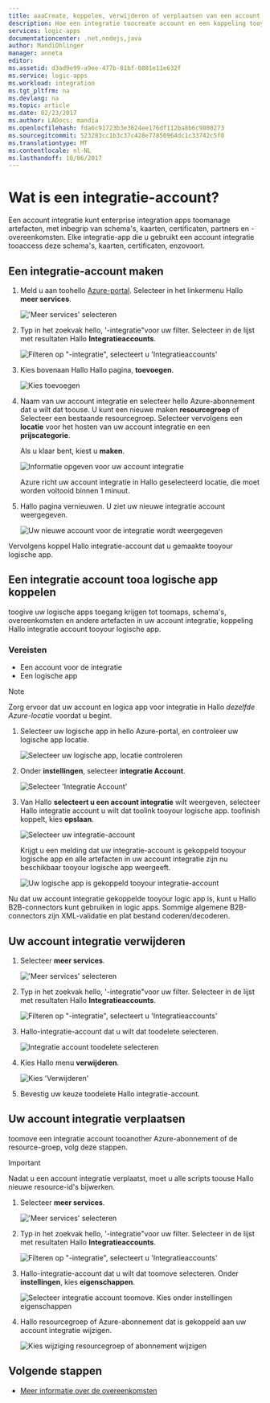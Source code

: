 ```yaml
---
title: aaaCreate, koppelen, verwijderen of verplaatsen van een account integratie in Azure logic apps | Microsoft Docs
description: Hoe een integratie toocreate account en een koppeling tooyour logic apps
services: logic-apps
documentationcenter: .net,nodejs,java
author: MandiOhlinger
manager: anneta
editor: 
ms.assetid: d3ad9e99-a9ee-477b-81bf-0881e11e632f
ms.service: logic-apps
ms.workload: integration
ms.tgt_pltfrm: na
ms.devlang: na
ms.topic: article
ms.date: 02/23/2017
ms.author: LADocs; mandia
ms.openlocfilehash: fda6c91723b3e3624ee176df112ba8b6c9800273
ms.sourcegitcommit: 523283cc1b3c37c428e77850964dc1c33742c5f0
ms.translationtype: MT
ms.contentlocale: nl-NL
ms.lasthandoff: 10/06/2017
---
```

# <a name="what-is-an-integration-account"></a>Wat is een integratie-account?

Een account integratie kunt enterprise integration apps toomanage artefacten, met inbegrip van schema's, kaarten, certificaten, partners en -overeenkomsten. Elke integratie-app die u gebruikt een account integratie tooaccess deze schema's, kaarten, certificaten, enzovoort.

## <a name="create-an-integration-account"></a>Een integratie-account maken

1.  Meld u aan toohello [Azure-portal](http://portal.azure.com "Azure-portal"). Selecteer in het linkermenu Hallo **meer services**.

    !['Meer services' selecteren](./media/logic-apps-enterprise-integration-accounts/account-1.png)

2. Typ in het zoekvak hello, '-integratie"voor uw filter. Selecteer in de lijst met resultaten Hallo **Integratieaccounts**.

    ![Filteren op "-integratie", selecteert u 'Integratieaccounts'](./media/logic-apps-enterprise-integration-accounts/account-2.png)  

3. Kies bovenaan Hallo Hallo pagina, **toevoegen**.

    ![Kies toevoegen](./media/logic-apps-enterprise-integration-accounts/account-3.png)

4. Naam van uw account integratie en selecteer hello Azure-abonnement dat u wilt dat toouse. U kunt een nieuwe maken **resourcegroep** of Selecteer een bestaande resourcegroep. Selecteer vervolgens een **locatie** voor het hosten van uw account integratie en een **prijscategorie**. 

    Als u klaar bent, kiest u **maken**.

    ![Informatie opgeven voor uw account integratie](./media/logic-apps-enterprise-integration-accounts/account-4.png)

    Azure richt uw account integratie in Hallo geselecteerd locatie, die moet worden voltooid binnen 1 minuut.

5. Hallo pagina vernieuwen. U ziet uw nieuwe integratie account weergegeven.

    ![Uw nieuwe account voor de integratie wordt weergegeven](./media/logic-apps-enterprise-integration-accounts/account-5.png) 

Vervolgens koppel Hallo integratie-account dat u gemaakte tooyour logische app. 

## <a name="link-an-integration-account-tooa-logic-app"></a>Een integratie account tooa logische app koppelen

toogive uw logische apps toegang krijgen tot toomaps, schema's, overeenkomsten en andere artefacten in uw account integratie, koppeling Hallo integratie account tooyour logische app.

### <a name="prerequisites"></a>Vereisten

* Een account voor de integratie
* Een logische app

> [!NOTE] 
> Zorg ervoor dat uw account en logica app voor integratie in Hallo *dezelfde Azure-locatie* voordat u begint.


1. Selecteer uw logische app in hello Azure-portal, en controleer uw logische app locatie.

    ![Selecteer uw logische app, locatie controleren](./media/logic-apps-enterprise-integration-accounts/linkaccount-1.png)

2. Onder **instellingen**, selecteer **integratie Account**.

    ![Selecteer 'Integratie Account'](./media/logic-apps-enterprise-integration-accounts/linkaccount-2.png)

3. Van Hallo **selecteert u een account integratie** wilt weergeven, selecteer Hallo integratie account u wilt dat toolink tooyour logische app. toofinish koppelt, kies **opslaan**.

    ![Selecteer uw integratie-account](./media/logic-apps-enterprise-integration-accounts/linkaccount-3.png)

    Krijgt u een melding dat uw integratie-account is gekoppeld tooyour logische app en alle artefacten in uw account integratie zijn nu beschikbaar tooyour logische app weergeeft.

    ![Uw logische app is gekoppeld tooyour integratie-account](./media/logic-apps-enterprise-integration-accounts/linkaccount-5.png)

Nu dat uw account integratie gekoppelde tooyour logic app is, kunt u Hallo B2B-connectors kunt gebruiken in logic apps. Sommige algemene B2B-connectors zijn XML-validatie en plat bestand coderen/decoderen.  

## <a name="delete-your-integration-account"></a>Uw account integratie verwijderen

1. Selecteer **meer services**.

    !['Meer services' selecteren](./media/logic-apps-enterprise-integration-accounts/account-1.png)

2. Typ in het zoekvak hello, '-integratie"voor uw filter. Selecteer in de lijst met resultaten Hallo **Integratieaccounts**.

    ![Filteren op "-integratie", selecteert u 'Integratieaccounts'](./media/logic-apps-enterprise-integration-accounts/account-2.png)  

3. Hallo-integratie-account dat u wilt dat toodelete selecteren.

    ![Integratie account toodelete selecteren](./media/logic-apps-enterprise-integration-accounts/account-5.png)

4. Kies Hallo menu **verwijderen**.

    ![Kies 'Verwijderen'](./media/logic-apps-enterprise-integration-accounts/delete.png)

5. Bevestig uw keuze toodelete Hallo integratie-account.

## <a name="move-your-integration-account"></a>Uw account integratie verplaatsen

toomove een integratie account tooanother Azure-abonnement of de resource-groep, volg deze stappen.

> [!IMPORTANT]
> Nadat u een account integratie verplaatst, moet u alle scripts toouse Hallo nieuwe resource-id's bijwerken.

1. Selecteer **meer services**.

    !['Meer services' selecteren](./media/logic-apps-enterprise-integration-accounts/account-1.png)

2. Typ in het zoekvak hello, '-integratie"voor uw filter. Selecteer in de lijst met resultaten Hallo **Integratieaccounts**.

    ![Filteren op "-integratie", selecteert u 'Integratieaccounts'](./media/logic-apps-enterprise-integration-accounts/account-2.png)

3. Hallo-integratie-account dat u wilt dat toomove selecteren. Onder **instellingen**, kies **eigenschappen**.

    ![Selecteer integratie account toomove. Kies onder instellingen eigenschappen](./media/logic-apps-enterprise-integration-accounts/move.png)

5. Hallo resourcegroep of Azure-abonnement dat is gekoppeld aan uw account integratie wijzigen.

    ![Kies wijziging resourcegroep of abonnement wijzigen](./media/logic-apps-enterprise-integration-accounts/move-2.png)

## <a name="next-steps"></a>Volgende stappen
* [Meer informatie over de overeenkomsten](../logic-apps/logic-apps-enterprise-integration-agreements.md "meer informatie over enterprise integration-overeenkomsten")  


